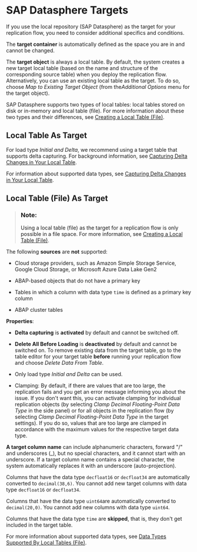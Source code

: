 <!-- loio12c45eb2659f4069b29ef4d69bdd9070 -->

# SAP Datasphere Targets

If you use the local repository \(SAP Datasphere\) as the target for your replication flow, you need to consider additional specifics and conditions.

The **target container** is automatically defined as the space you are in and cannot be changed.

The **target object** is always a local table. By default, the system creates a new target local table \(based on the name and structure of the corresponding source table\) when you deploy the replication flow. Alternatively, you can use an existing local table as the target. To do so, choose *Map to Existing Target Object* \(from the*Additional Options* menu for the target object\).

SAP Datasphere supports two types of local tables: local tables stored on disk or in-memory and local table \(file\). For more information about these two types and their differences, see [Creating a Local Table \(File\)](creating-a-local-table-file-d21881b.md).



<a name="loio12c45eb2659f4069b29ef4d69bdd9070__section_ojz_2lr_zcc"/>

## Local Table As Target

For load type *Initial and Delta*, we recommend using a target table that supports delta capturing. For background information, see [Capturing Delta Changes in Your Local Table](capturing-delta-changes-in-your-local-table-154bdff.md).

For information about supported data types, see [Capturing Delta Changes in Your Local Table](capturing-delta-changes-in-your-local-table-154bdff.md).



<a name="loio12c45eb2659f4069b29ef4d69bdd9070__section_yxy_glr_zcc"/>

## Local Table \(File\) As Target

> ### Note:  
> Using a local table \(file\) as the target for a replication flow is only possible in a file space. For more information, see [Creating a Local Table \(File\)](creating-a-local-table-file-d21881b.md).

The following **sources** are **not** supported:

-   Cloud storage providers, such as Amazon Simple Storage Service, Google Cloud Storage, or Microsoft Azure Data Lake Gen2

-   ABAP-based objects that do not have a primary key

-   Tables in which a column with data type `time` is defined as a primary key column

-   ABAP cluster tables


**Properties**:

-   **Delta capturing** is **activated** by default and cannot be switched off.

-   **Delete All Before Loading** is **deactivated** by default and cannot be switched on. To remove existing data from the target table, go to the table editor for your target table **before** running your replication flow and choose *Delete Data From Table*.

-   Only load type *Initial and Delta* can be used.

-   Clamping: By default, if there are values that are too large, the replication fails and you get an error message informing you about the issue. If you don't want this, you can activate clamping for individual replication objects \(by selecting *Clamp Decimal Floating-Point Data Type* in the side panel\) or for all objects in the replication flow \(by selecting *Clamp Decimal Floating-Point Data Type* in the target settings\). If you do so, values that are too large are clamped in accordance with the maximum values for the respective target data type.


**A target column name** can include alphanumeric characters, forward "/" and underscores \(\_\), but no special characters, and it cannot start with an underscore. If a target column name contains a special character, the system automatically replaces it with an underscore \(auto-projection\).

Columns that have the data type `decfloat16` or `decfloat34` are automatically converted to `decimal(38,6)`. You cannot add new target columns with data type `decfloat16` or `decfloat34`.

Columns that have the data type `uint64`are automatically converted to `decimal(20,0)`. You cannot add new columns with data type `uint64`.

Columns that have the data type `time` are **skipped**, that is, they don't get included in the target table.

For more information about supported data types, see [Data Types Supported By Local Tables \(File\)](data-types-supported-by-local-tables-file-2f39104.md).


